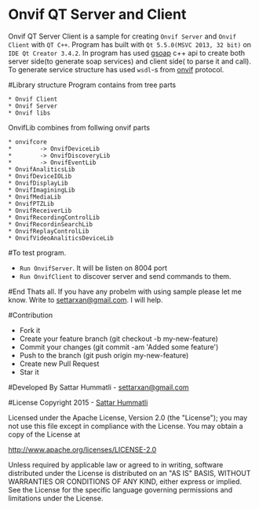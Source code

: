 # Onvif QT Server and Client

Onvif QT Server Client is a sample for creating `Onvif Server` and `Onvif Client` with `QT C++`. Program has built with `Qt 5.5.0(MSVC 2013, 32 bit)` on `IDE Qt Creator 3.4.2`. In program has used <a href="http://www.genivia.com/dev.html">gsoap</a> c++ api to create both server side(to generate soap services) and client side( to parse it and call). To generate service structure has used `wsdl`-s from <a href="http://www.onvif.org/">onvif</a> protocol.


#Library structure
Program contains from tree parts
```
* Onvif Client
* Onvif Server
* Onvif libs
```
OnvifLib combines from follwing onvif parts
```
* onvifcore
*        -> OnvifDeviceLib
*        -> OnvifDiscoveryLib
*        -> OnvifEventLib
* OnvifAnaliticsLib
* OnvifDeviceIOLib
* OnvifDisplayLib
* OnvifImaginingLib
* OnvifMediaLib
* OnvifPTZLib
* OnvifReceiverLib
* OnvifRecordingControlLib
* OnvifRecordinSearchLib
* OnvifReplayControlLib
* OnvifVideoAnaliticsDeviceLib
```

#To test program.
* `Run OnvifServer`. It will be listen on 8004 port
* `Run OnvifClient` to discover server and send commands to them.


#End
Thats all. If you have any probelm with using sample please let me know. Write to settarxan@gmail.com. I will help.


#Contribution
* Fork it
* Create your feature branch (git checkout -b my-new-feature)
* Commit your changes (git commit -am 'Added some feature')
* Push to the branch (git push origin my-new-feature)
* Create new Pull Request
* Star it


#Developed By
Sattar Hummatli - settarxan@gmail.com


#License
Copyright 2015  - <a href="https://www.linkedin.com/in/hummatli">Sattar Hummatli</a>   

Licensed under the Apache License, Version 2.0 (the "License");
you may not use this file except in compliance with the License.
You may obtain a copy of the License at

   http://www.apache.org/licenses/LICENSE-2.0

Unless required by applicable law or agreed to in writing, software
distributed under the License is distributed on an "AS IS" BASIS,
WITHOUT WARRANTIES OR CONDITIONS OF ANY KIND, either express or implied.
See the License for the specific language governing permissions and
limitations under the License.
